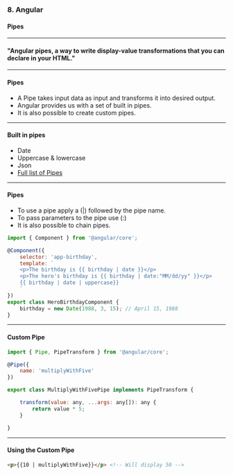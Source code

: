 ### 8. Angular
#### Pipes


---

#### "Angular pipes, a way to write display-value transformations that you can declare in your HTML."


---

	
#### Pipes

* A Pipe takes input data as input and transforms it into desired output.
* Angular provides us with a set of built in pipes.
* It is also possible to create custom pipes.


---

#### Built in pipes

* Date
* Uppercase & lowercase
* Json
* <a href="https://angular.io/api?type=pipe" target="_blank">Full list of Pipes</a>


---

#### Pipes

* To use a pipe apply a (|) followed by the pipe name.
* To pass parameters to the pipe use (:)
* It is also possible to chain pipes.

```JavaScript
import { Component } from '@angular/core';

@Component({
	selector: 'app-birthday',
	template: `
	<p>The birthday is {{ birthday | date }}</p> 
	<p>The hero's birthday is {{ birthday | date:"MM/dd/yy" }}</p>
	{{ birthday | date | uppercase}}
	`
})
export class HeroBirthdayComponent {
	birthday = new Date(1988, 3, 15); // April 15, 1988
}
```


---

#### Custom Pipe

```JavaScript
import { Pipe, PipeTransform } from '@angular/core';

@Pipe({
	name: 'multiplyWithFive'
})

export class MultiplyWithFivePipe implements PipeTransform {

	transform(value: any, ...args: any[]): any {
		return value * 5;
	}

}						
```


---

####  Using the Custom Pipe

```HTML
<p>{{10 | multiplyWithFive}}</p> <!-- Will display 50 -->
```
